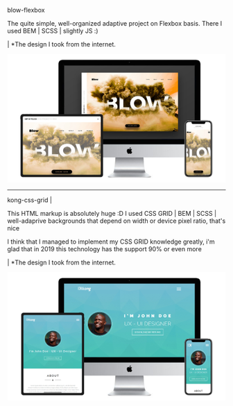 blow-flexbox 

The quite simple, well-organized adaptive project on Flexbox basis. There I used BEM | SCSS | slightly JS :) 

| *The design I took from the internet. 

![Screenshot](blow-flexbox.jpg)

---------------------

kong-css-grid |

This HTML markup is absolutely huge :D I used CSS GRID | BEM | SCSS | well-adaprive backgrounds that depend on width or device pixel ratio, that's nice

I think that I managed to implement my CSS GRID knowledge greatly, i'm glad that in 2019 this technology has the support 90% or even more

| *The design I took from the internet.

![Screenshot](kong-css-grid.jpg)



